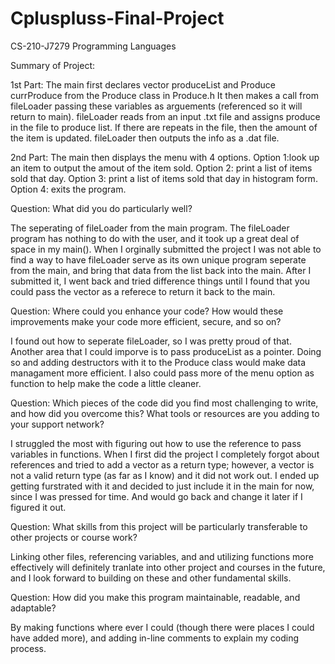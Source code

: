 # Cpluspluss-Final-Project
CS-210-J7279 Programming Languages

Summary of Project:

1st Part: 
  The main first declares vector<Produce> produceList and Produce currProduce from the Produce class in Produce.h
  It then makes a call from fileLoader passing these variables as arguements (referenced so it will return to main).
  fileLoader reads from an input .txt file and assigns produce in the file to produce list.
  If there are repeats in the file, then the amount of the item is updated.
  fileLoader then outputs the info as a .dat file.

  2nd Part: 
  The main then displays the menu with 4 options.
  Option 1:look up an item to output the amout of the item sold.
  Option 2: print a list of items sold that day.
  Option 3: print a list of items sold that day in histogram form.
  Option 4: exits the program.
 
Question: What did you do particularly well?
  
  The seperating of fileLoader from the main program. The fileLoader program has nothing to do with the user, and it took up a great deal of space in my       main(). When I orginally submitted the project I was not able to find a way to have fileLoader serve as its own unique program seperate from the main, and bring that data from the list back into the main. After I submitted it, I went back and tried difference things until I found that you could pass the vector as a referece to return it back to the main.

Question: Where could you enhance your code? How would these improvements make your code more efficient, secure, and so on?
    
  I found out how to seperate fileLoader, so I was pretty proud of that. Another area that I could imporve is to pass produceList as a pointer. Doing so        and adding destructors with it to the Produce class would make data managament more efficient. I also could pass more of the menu option as function to help make the code a little cleaner.
  
Question: Which pieces of the code did you find most challenging to write, and how did you overcome this? What tools or resources are you adding to your support network?
  
  I struggled the most with figuring out how to use the reference to pass variables in functions. When I first did the project I completely forgot about references and tried to add a vector as a return type; however, a vector is not a valid return type (as far as I know) and it did not work out. I ended up getting furstrated with it and decided to just include it in the main for now, since I was pressed for time. And would go back and change it later if I figured it out.

Question: What skills from this project will be particularly transferable to other projects or course work?
  
  Linking other files, referencing variables, and and utilizing functions more effectively will definitely tranlate into other project and courses in the future, and I look forward to building on these and other fundamental skills.

Question: How did you make this program maintainable, readable, and adaptable?
  
  By making functions where ever I could (though there were places I could have added more), and adding in-line comments to explain my coding process.
  
